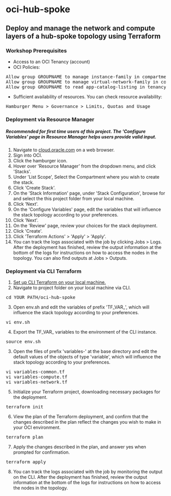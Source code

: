 # oci-hub-spoke
## Deploy and manage the network and compute layers of a hub-spoke topology using Terraform

### Workshop Prerequisites
- Access to an OCI Tenancy (account)
- OCI Policies:
<pre>
Allow group GROUPNAME to manage instance-family in compartment COMPARTMENTNAME
Allow group GROUPNAME to manage virtual-network-family in compartment COMPARTMENTNAME
Allow group GROUPNAME to read app-catalog-listing in tenancy
</pre>
- Sufficient availability of resources. You can check resource availability:
<pre>
Hamburger Menu &gt Governance &gt Limits, Quotas and Usage
</pre>

### Deployment via Resource Manager
##### Recommended for first time users of this project. The 'Configure Variables' page in Resource Manager helps users provide valid input.
1. Navigate to [cloud.oracle.com](https://cloud.oracle.com/) on a web browser.
2. Sign into OCI.
3. Click the hamburger icon.
4. Hover over 'Resource Manager' from the dropdown menu, and click 'Stacks'.
5. Under 'List Scope', Select the Compartment where you wish to create the stack.
6. Click 'Create Stack'.
7. On the 'Stack Information' page, under 'Stack Configuration', browse for and select the this project folder from your local machine.
8. Click 'Next'.
9. On the 'Configure Variables' page, edit the variables that will influence the stack topology according to your preferences.
10. Click 'Next'.
11. On the 'Review' page, review your choices for the stack deployment.
12. Click 'Create'.
13. Click 'Terraform Actions' > 'Apply' > 'Apply'.
14. You can track the logs associated with the job by clicking Jobs > Logs. After the deployment has finished, review the output information at the bottom of the logs for instructions on how to access the nodes in the topology. You can also find outputs at Jobs > Outputs.

### Deployment via CLI Terraform



1. [Set up CLI Terraform on your local machine.](https://docs.oracle.com/en-us/iaas/Content/API/SDKDocs/terraformgetstarted.htm) 
2. Navigate to project folder on your local machine via CLI.
<pre>
cd YOUR_PATH/oci-hub-spoke
</pre>
3. Open env.sh and edit the variables of prefix 'TF_VAR_', which will influence the stack topology according to your preferences.
<pre>
vi env.sh
</pre>
4. Export the TF_VAR_ variables to the environment of the CLI instance.
<pre>
source env.sh
</pre>
3. Open the files of prefix 'variables-' at the base directory and edit the default values of the objects of type 'variable', which will influence the stack topology according to your preferences.
<pre>
vi variables-common.tf
vi variables-compute.tf
vi variables-network.tf
</pre>
5. Initialize your Terraform project, downloading necessary packages for the deployment.
<pre>
terraform init
</pre>
6. View the plan of the Terraform deployment, and confirm that the changes described in the plan reflect the changes you wish to make in your OCI environment.
<pre>
terraform plan
</pre>
7. Apply the changes described in the plan, and answer yes when prompted for confirmation.
<pre>
terraform apply
</pre>
8. You can track the logs associated with the job by monitoring the output on the CLI. After the deployment has finished, review the output information at the bottom of the logs for instructions on how to access the nodes in the topology.